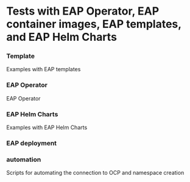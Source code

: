 # Tests with EAP Operator, EAP container images, EAP templates, and EAP Helm Charts


### Template
Examples with EAP templates

### EAP Operator
EAP Operator

### EAP Helm Charts
Examples with EAP Helm Charts


### EAP deployment

### automation
Scripts for automating the connection to OCP and namespace creation
